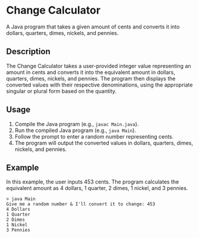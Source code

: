 # Change Calculator

A Java program that takes a given amount of cents and converts it into dollars, quarters, dimes, nickels, and pennies.

## Description

The Change Calculator takes a user-provided integer value representing an amount in cents and converts it into the equivalent amount in dollars, quarters, dimes, nickels, and pennies. The program then displays the converted values with their respective denominations, using the appropriate singular or plural form based on the quantity.

## Usage

1. Compile the Java program (e.g., `javac Main.java`).
2. Run the compiled Java program (e.g., `java Main`).
3. Follow the prompt to enter a random number representing cents.
4. The program will output the converted values in dollars, quarters, dimes, nickels, and pennies.

## Example

In this example, the user inputs 453 cents. The program calculates the equivalent amount as 4 dollars, 1 quarter, 2 dimes, 1 nickel, and 3 pennies.

```plaintext
> java Main
Give me a random number & I'll convert it to change: 453
4 Dollars
1 Quarter
2 Dimes
1 Nickel
3 Pennies
```
